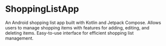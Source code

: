 # ShoppingListApp
An Android shopping list app built with Kotlin and Jetpack Compose. Allows users to manage shopping items with features for adding, editing, and deleting items. Easy-to-use interface for efficient shopping list management.
